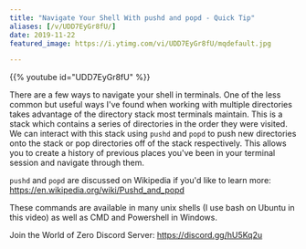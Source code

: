 ```yaml
---
title: "Navigate Your Shell With pushd and popd - Quick Tip"
aliases: [/v/UDD7EyGr8fU/]
date: 2019-11-22
featured_image: https://i.ytimg.com/vi/UDD7EyGr8fU/mqdefault.jpg

---
```


{{% youtube id="UDD7EyGr8fU" %}}

There are a few ways to navigate your shell in terminals. One of the less common but useful ways I've found when working with multiple directories takes advantage of the directory stack most terminals maintain. This is a stack which contains a series of directories in the order they were visited. We can interact with this stack using `pushd` and `popd` to push new directories onto the stack or pop directories off of the stack respectively. This allows you to create a history of previous places you've been in your terminal session and navigate through them.

`pushd` and `popd` are discussed on Wikipedia if you'd like to learn more: https://en.wikipedia.org/wiki/Pushd_and_popd

These commands are available in many unix shells (I use bash on Ubuntu in this video) as well as CMD and Powershell in Windows.

Join the World of Zero Discord Server: https://discord.gg/hU5Kq2u